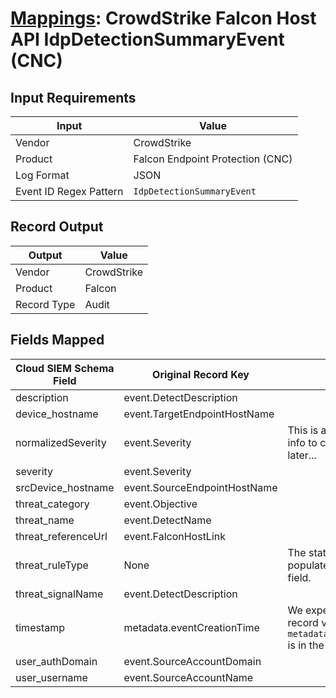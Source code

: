 # [Mappings](README.md): CrowdStrike Falcon Host API IdpDetectionSummaryEvent (CNC)

## Input Requirements

|Input|Value|
|-----|-----|
|Vendor|CrowdStrike|
|Product|Falcon Endpoint Protection (CNC)|
|Log Format|JSON|
|Event ID Regex Pattern|`IdpDetectionSummaryEvent`|

## Record Output

|Output|Value|
|------|-----|
|Vendor|CrowdStrike|
|Product|Falcon|
|Record Type|Audit|

## Fields Mapped

|Cloud SIEM Schema Field|Original Record Key|Notes|
|-----------------------|-------------------|-----|
|description|event.DetectDescription||
|device_hostname|event.TargetEndpointHostName||
|normalizedSeverity|event.Severity|This is a lookup field. More info to come in the catalog later...|
|severity|event.Severity||
|srcDevice_hostname|event.SourceEndpointHostName||
|threat_category|event.Objective||
|threat_name|event.DetectName||
|threat_referenceUrl|event.FalconHostLink||
|threat_ruleType|None|The static text `direct` is populated in this schema field.|
|threat_signalName|event.DetectDescription||
|timestamp|metadata.eventCreationTime|We expect the orginal record value of `metadata.eventCreationTime` is in the format `epoch_ms`|
|user_authDomain|event.SourceAccountDomain||
|user_username|event.SourceAccountName||

